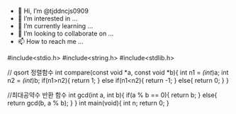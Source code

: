 - 👋 Hi, I’m @tjddncjs0909
- 👀 I’m interested in ...
- 🌱 I’m currently learning ...
- 💞️ I’m looking to collaborate on ...
- 📫 How to reach me ...

<!---
tjddncjs0909/tjddncjs0909 is a ✨ special ✨ repository because its `README.md` (this file) appears on your GitHub profile.
You can click the Preview link to take a look at your changes.
--->

#include<stdio.h>
#include<string.h>
#include<stdlib.h>


// qsort 정렬함수
int compare(const void *a, const void *b){
  int n1 = *(int*)a;
  int n2 = *(int*)b;
  if(n1>n2){
    return 1;
  }
  else if(n1<n2){
    return -1;
  }
  else{
    return 0;
  }
}

//최대공약수 반환 함수
int gcd(int a, int b){
  if(a % b == 0){
    return b;
  }
  else{
    return gcd(b, a % b);
  }
}
int main(void){
  int n;
  return 0;
}
